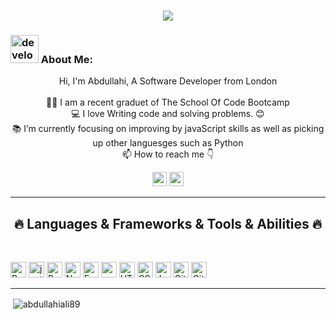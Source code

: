    
<!-- [![Typing SVG](https://readme-typing-svg.herokuapp.com?center=true&lines=This+is+HalemoGPA;Nice+to+meet+you+%F0%9F%91%8B)](https://git.io/typing-svg)       -->

<h1 align="center">
  <a href="https://raw.githubusercontent.com/HalemoGPA/HalemoGPA/main/images/Developer.gif">
    <img src="https://readme-typing-svg.herokuapp.com/?lines=This+is+Abdullahi+Ali;Nice+to+meet+you+%F0%9F%91%8B&center=true&size=30">
  </a>
</h1>
   
###  <img src="/images/Developer.gif" alt="developer gif"  height="45px">  About Me:
<p align="center">
  Hi, I'm Abdullahi, A Software Developer from London
  <br>
  <br>
  👨‍🎓 I am a recent graduet of The School Of Code Bootcamp
  <br>
  💻 I love Writing code and solving problems. 😊
  <br>
  📚 I’m currently focusing on improving by javaScript skills as well as picking up other languesges such as Python
  <br>
  📫 How to reach me 👇
</p>
<p align="center"> <a href="https://www.linkedin.com/in/abdullahiali1998/"><img src="https://img.shields.io/badge/linkedin-%230077B5.svg?&style=for-the-badge&logo=linkedin&logoColor=white" height=23></a> <a href="mailto:ali259abdullahi@gmail.com"><img src="https://img.shields.io/badge/Gmail-D14836?style=for-the-badge&logo=gmail&logoColor=white" height=23></a> 
<!--   <a href="https://github.com/abdullahiali89/"><img src="https://img.shields.io/badge/GitHub-100000?style=for-the-badge&logo=github&logoColor=white" height=23></a> -->

<hr>
<h2 align="center">🔥 Languages & Frameworks & Tools & Abilities 🔥</h2><br>
<p align="center">

  <img title="React" height="25" src="https://img.shields.io/badge/React-20232A?style=for-the-badge&logo=react&logoColor=61DAFB"></code>
  <img title="jest" height="25" src="https://img.shields.io/badge/Jest-323330?style=for-the-badge&logo=Jest&logoColor=white"></code>
  <img title="Postgresql " height="25" src="https://img.shields.io/badge/PostgreSQL-316192?style=for-the-badge&logo=postgresql&logoColor=white"></code>
  <img title="Node" height="25" src="https://img.shields.io/badge/Node.js-43853D?style=for-the-badge&logo=node.js&logoColor=white"></code>
  <img title="Express" height="25" src="https://img.shields.io/badge/Express.js-404D59?style=for-the-badge"></code>
  <img title="supabase" height="25" src="https://img.shields.io/badge/Supabase-181818?style=for-the-badge&logo=supabase&logoColor=white"></code>
  <img title="HTML5" height="25" src="https://img.shields.io/badge/HTML5-E34F26?style=for-the-badge&logo=html5&logoColor=white">
  <img title="CSS" height="25" src="https://img.shields.io/badge/CSS3-1572B6?style=for-the-badge&logo=css3&logoColor=white">
  <img title="Javascript" height="25" src="https://img.shields.io/badge/JavaScript-F7DF1E?style=for-the-badge&logo=JavaScript&logoColor=white">
  <img title="Git" height="25" src="https://img.shields.io/badge/GIT-E44C30?style=for-the-badge&logo=git&logoColor=white">
  <img title="GitHub" height="25" src="https://img.shields.io/badge/GitHub-100000?style=for-the-badge&logo=github&logoColor=white">


</p>
<hr>




<p>&nbsp;<img align="center" src="https://github-readme-stats.vercel.app/api?username=abdullahiali89&show_icons=true&locale=en" alt="abdullahiali89" /></p>
